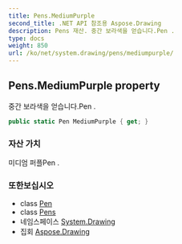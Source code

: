 ```yaml
---
title: Pens.MediumPurple
second_title: .NET API 참조용 Aspose.Drawing
description: Pens 재산. 중간 보라색을 얻습니다.Pen .
type: docs
weight: 850
url: /ko/net/system.drawing/pens/mediumpurple/
---
```

## Pens.MediumPurple property

중간 보라색을 얻습니다.Pen .

```csharp
public static Pen MediumPurple { get; }
```

### 자산 가치

미디엄 퍼플Pen .

### 또한보십시오

* class [Pen](../../pen/)
* class [Pens](../)
* 네임스페이스 [System.Drawing](../../pens/)
* 집회 [Aspose.Drawing](../../../)


